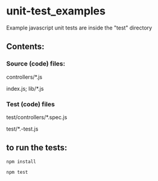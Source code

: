 # unit-test_examples
Example javascript unit tests are inside the "test" directory

## Contents:

### Source (code) files:

controllers/*.js

index.js; lib/*.js

### Test (code) files

test/controllers/*.spec.js

test/*.-test.js

## to run the tests:
```npm install```

```npm test```
